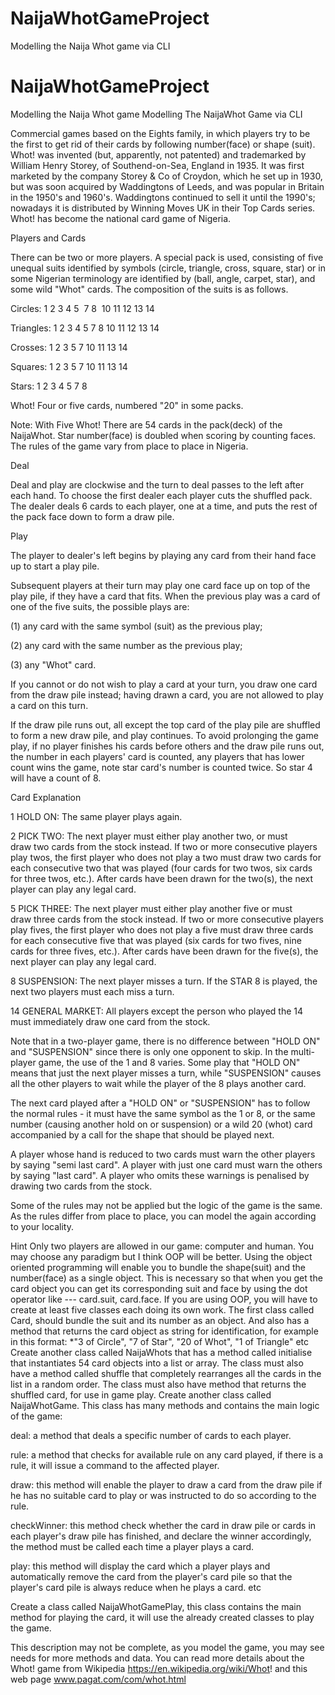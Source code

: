 # NaijaWhotGameProject
Modelling the Naija Whot game via CLI
# NaijaWhotGameProject
Modelling the Naija Whot game
              Modelling The NaijaWhot Game via CLI



Commercial games based on the Eights family, in which players try to be the first to get rid of their cards by following number(face) or shape (suit). Whot! was invented (but, apparently, not patented) and trademarked by William Henry Storey, of Southend-on-Sea, England in 1935. It was first marketed by the company Storey & Co of Croydon, which he set up in 1930, but was soon acquired by Waddingtons of Leeds, and was popular in Britain in the 1950's and 1960's. Waddingtons continued to sell it until the 1990's; nowadays it is distributed by Winning Moves UK in their Top Cards series.
Whot! has become the national card game of Nigeria.


Players and Cards

There can be two or more players. A special pack is used, consisting of five unequal suits identified by symbols (circle, triangle, cross, square, star) or in some Nigerian terminology are identified by  (ball, angle, carpet, star), and some wild "Whot" cards. The composition of the suits is as follows.

Circles: 1 2 3 4 5    7 8    10 11 12 13 14

Triangles: 1 2 3 4 5    7 8    10 11 12 13 14

Crosses: 1 2 3 5    7   10 11 13 14

Squares: 1 2 3  5   7   10 11 13 14

Stars: 1 2 3 4 5   7 8

Whot! Four or five cards, numbered "20" in some packs.

Note: With Five Whot! There are 54 cards in the pack(deck) of the NaijaWhot.
Star number(face) is doubled when scoring by counting faces. The rules of the game vary from place to place in Nigeria.

Deal

Deal and play are clockwise and the turn to deal passes to the left after each hand. To choose the first dealer each player cuts the shuffled pack. The dealer deals 6 cards to each player, one at a time, and puts the rest of the pack face down to form a draw pile.

Play

The player to dealer's left begins by playing any card from their hand face up to start a play pile.

Subsequent players at their turn may play one card face up on top of the play pile, if they have a card that fits. When the previous play was a card of one of the five suits, the possible plays are:

(1)  any card with the same symbol (suit) as the previous play;

(2) any card with the same number as the previous play;

(3) any "Whot" card.

If you cannot or do not wish to play a card at your turn, you draw one card from the draw pile instead; having drawn a card, you are not allowed to play a card on this turn.

If the draw pile runs out, all except the top card of the play pile are shuffled to form a new draw pile, and play continues. To avoid prolonging the game play, if no player finishes his cards before others and the draw pile runs out, the number in each players' card is counted, any players that has lower count wins the game, note star card's number is counted twice. So star 4 will have a count of 8.



Card                                           Explanation

1          HOLD ON: The same player plays again.

2          PICK TWO: The next player must either play another two, or must draw two cards from the stock instead.
If two or more consecutive players play twos, the first player who does not play a two must draw two cards for each consecutive two that was played (four cards for two twos, six cards for three twos, etc.).
After cards have been drawn for the two(s), the next player can play any legal card.

5          PICK THREE: The next player must either play another five or must draw three cards from the stock instead.
If two or more consecutive players play fives, the first player who does not play a five must draw three cards for each consecutive five that was played (six cards for two fives, nine cards for three fives, etc.).
After cards have been drawn for the five(s), the next player can play any legal card.

8         SUSPENSION: The next player misses a turn.
If the STAR 8 is played, the next two players must each miss a turn.

14       GENERAL MARKET: All players except the person who played the 14 must immediately draw one card from the stock.

Note that in a two-player game, there is no difference between "HOLD ON" and "SUSPENSION" since there is only one opponent to skip. In the multi-player game, the use of the 1 and 8 varies. Some play that "HOLD ON" means that just the next player misses a turn, while "SUSPENSION" causes all the other players to wait while the player of the 8 plays another card. 

The next card played after a "HOLD ON" or "SUSPENSION" has to follow the normal rules - it must have the same symbol as the 1 or 8, or the same number (causing another hold on or suspension) or a wild 20 (whot) card accompanied by a call for the shape that should be played next.

A player whose hand is reduced to two cards must warn the other players by saying "semi last card". A player with just one card must warn the others by saying "last card". A player who omits these warnings is penalised by drawing two cards from the stock.

Some of the rules may not be applied but the logic of the game is the same. As the rules differ from place to place, you can model the again according to your locality.


Hint
Only two players are allowed in our game: computer and human.
You may choose any paradigm but I think OOP will be better. Using the object oriented programming will enable you to bundle the shape(suit) and the number(face) as a single object. This is necessary so that when you get the card object you can get its corresponding suit and face by using the dot operator like --- card.suit, card.face. If you are using OOP,  you will have to create at least five classes each doing its own work. The first class called Card, should bundle the suit and its number as an object.
And also has a method that returns the card object as string for identification, for example in this format:
*"3 of Circle", "7 of Star", "20 of Whot", "1 of Triangle" etc
Create another class called NaijaWhots that has a method called initialise that instantiates 54 card objects into a list or array. The class must also have a method called shuffle that completely rearranges all the cards in the list in a random order. The class must also have method that returns the shuffled card, for use in game play.
Create another class called NaijaWhotGame.
This class has many methods and contains the main logic of the game:

deal: a method that deals a specific number of cards to each player.

rule: a method that checks for available rule on any card played, if there is a rule, it will issue a command to the affected player.

draw: this method will enable the player to draw a card from the draw pile if he has no suitable card to play or was instructed to do so according to the rule.

checkWinner: this method check whether the card in draw  pile or cards in each player's draw pile has finished, and declare the winner accordingly, the method must be called each time a player plays a card.

play: this method will display the card which a player plays and automatically remove the card from the player's card pile so that the player's card pile is always reduce when he plays a card. etc

Create a class called NaijaWhotGamePlay, this class contains the main method for playing the card, it will use the already created classes to play the game.

This description may not be complete, as you model the game, you may see needs for more methods and data.
You can read more details about the Whot! game from Wikipedia https://en.wikipedia.org/wiki/Whot! and this web page www.pagat.com/com/whot.html
